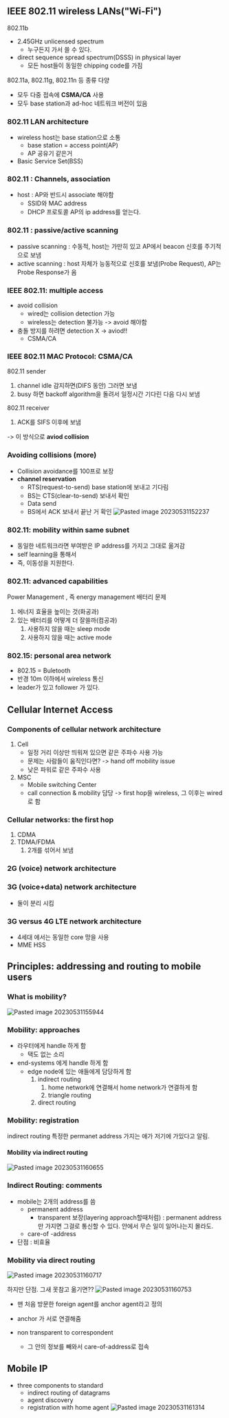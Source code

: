 
## IEEE 802.11 wireless LANs("Wi-Fi")

802.11b
- 2.45GHz unlicensed spectrum
	- 누구든지 가서 쓸 수 있다.
- direct sequence spread spectrum(DSSS) in physical layer
	- 모든 host들이 동일한 chipping code를 가짐
	
802.11a, 802.11g, 802.11n 등 종류 다양
- 모두 다중 접속에 **CSMA/CA** 사용
- 모두 base station과 ad-hoc 네트워크 버전이 있음

### 802.11 LAN architecture
- wireless host는 base station으로 소통
	- base station = access point(AP)
	- AP 공유기 같은거
- Basic Service Set(BSS)

### 802.11 : Channels, association
- host : AP와 반드시 associate 해야함
	- SSID와 MAC address
	- DHCP 프로토콜 AP의 ip address를 얻는다.

### 802.11 : passive/active scanning
- passive scanning : 수동적, host는 가만히 있고 AP에서 beacon 신호를 주기적으로 보냄
- active scanning : host 자체가 능동적으로 신호를 보냄(Probe Request), AP는 Probe Response가 옴


### IEEE 802.11: multiple access
- avoid collision
	- wired는 collision detection 가능
	- wireless는 detection 불가능 -> avoid 해야함
- 충돌 방지를 하려면 detection X -> aviod!!
	- CSMA/CA

### IEEE 802.11 MAC Protocol: CSMA/CA
802.11 sender
1. channel idle 감지하면(DIFS 동안) 그러면 보냄
2. busy 하면 backoff algorithm을 돌려서 일정시간 기다린 다음 다시 보냄

802.11 receiver
1. ACK를 SIFS 이후에 보냄

-> 이 방식으로 **aviod collision**

### Avoiding collisions (more)
- Collision avoidance를 100프로 보장
- **channel reservation**
	- RTS(request-to-send) base station에 보내고 기다림
	-  BS는 CTS(clear-to-send) 보내서 확인
	- Data send
	- BS에서 ACK 보내서 끝난 거 확인
![Pasted image 20230531152237](https://github.com/lina1919/cs_study/assets/63230463/13b26bb1-0cc5-4c14-be6c-810e378d53fd)


### 802.11: mobility within same subnet
- 동일한 네트워크라면 부여받은 IP address를 가지고 그대로 옮겨감
- self learning을 통해서
- 즉, 이동성을 지원한다.

### 802.11: advanced capabilities
Power Management , 즉 energy management
배터리 문제
1. 에너지 효율을 높이는 것(화공과)
2. 있는 배터리를 어떻게 더 잘쓸까(컴공과)
	1. 사용하지 않을 때는 sleep mode
	2. 사용하지 않을 때는 active mode

### 802.15: personal area network
- 802.15 = Buletooth
- 반경 10m 이하에서 wireless 통신
- leader가 있고 follower 가 있다.


## Cellular Internet Access

### Components of cellular network architecture
1. Cell
	- 일정 거리 이상만 띄워져 있으면 같은 주파수 사용 가능
	- 문제는 사람들이 움직인다면? -> hand off mobility issue
	- 낮은 파워로 같은 주파수 사용
2. MSC
	- Mobile switching Center
	- call connection & mobility 담당
-> first hop을 wireless, 그 이후는 wired로 함

### Cellular networks: the first hop
1. CDMA
2. TDMA/FDMA
	1. 2개를 섞어서 보냄

### 2G (voice) network architecture

### 3G (voice+data) network architecture
- 둘이 분리 시킴

### 3G versus 4G LTE network architecture
- 4세대 에서는 동일한 core 망을 사용
- MME HSS

## Principles: addressing and routing to mobile users

### What is mobility?

![Pasted image 20230531155944](https://github.com/lina1919/cs_study/assets/63230463/8c148e72-5c9e-4ab4-ae6c-7d2ff82797bc)


### Mobility: approaches
- 라우터에게 handle 하게 함
	- 택도 없는 소리
- end-systems 에게 handle 하게 함
	- edge node에 있는 애들에게 담당하게 함
		1. indirect routing
			1. home network에 연결해서 home network가 연결하게 함
			2. triangle routing
		2. direct routing

### Mobility: registration
indirect routing
특정한 permanet address 가지는 애가 저기에 가있다고 알림.
#### Mobility via indirect routing
![Pasted image 20230531160655](https://github.com/lina1919/cs_study/assets/63230463/6aee856f-39db-46b1-9da5-90de1b601442)


### Indirect Routing: comments
- mobile는 2개의 address를 씀
	- permanent address
		- transparent 보장(layering approach할때처럼) : permanent address만 가지면 그걸로 통신할 수 있다. 안에서 무슨 일이 일어나는지 몰라도.
	 - care-of -address
 - 단점 : 비효율

### Mobility via direct routing
![Pasted image 20230531160717](https://github.com/lina1919/cs_study/assets/63230463/c3bd9f17-fbc0-4275-be9d-68ad97583b23)

하지만 단점.
그새 못참고 옮기면??
![Pasted image 20230531160753](https://github.com/lina1919/cs_study/assets/63230463/6b71fcee-3c0d-478a-8a77-e7ed982a7862)

- 맨 처음 방문한 foreign agent를 anchor agent라고 정의
- anchor 가 서로 연결해줌

- non transparent to correspondent
	- 그 안의 정보를 빼와서 care-of-address로 접속

## Mobile IP
- three components to standard
	- indirect routing of datagrams
	- agent discovery
	- registration with home agent
![Pasted image 20230531161314](https://github.com/lina1919/cs_study/assets/63230463/e2fca538-2874-4217-981d-00992f1293cc)

